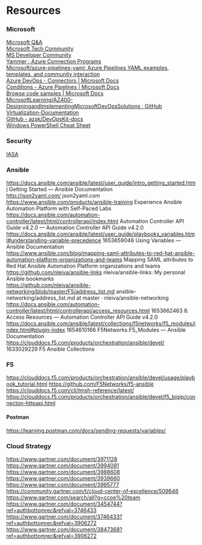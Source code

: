 # Resources
### Microsoft
[Microsoft Q&A](https://docs.microsoft.com/en-us/answers/products/)  <br>
[Microsoft Tech Community](https://techcommunity.microsoft.com/)  <br>
[MS Developer Community](https://developercommunity.visualstudio.com/home)  <br>
[Yammer : Azure Connection Programs](https://www.yammer.com/azureadvisors/#/home)  <br>
[Microsoft/azure-pipelines-yaml: Azure Pipelines YAML examples, templates, and community interaction](https://github.com/microsoft/azure-pipelines-yaml)  <br>
[Azure DevOps - Connectors | Microsoft Docs](https://docs.microsoft.com/en-us/connectors/visualstudioteamservices/#update-a-work-item)   <br>
[Conditions - Azure Pipelines | Microsoft Docs](https://docs.microsoft.com/en-us/azure/devops/pipelines/process/conditions?view=azure-devops&tabs=classic)   <br>
[Browse code samples | Microsoft Docs](https://docs.microsoft.com/en-us/samples/browse/?products=azure-logic-apps) <br>
[MicrosoftLearning/AZ400-DesigningandImplementingMicrosoftDevOpsSolutions · GitHub](https://github.com/MicrosoftLearning/AZ400-DesigningandImplementingMicrosoftDevOpsSolutions/tree/master/Instructions/Labs) <br>
[Virtualization-Documentation](https://github.com/MicrosoftDocs/Virtualization-Documentation)  <br>
[GitHub - azsk/DevOpsKit-docs](https://github.com/azsk/DevOpsKit-docs)  <br>
[Windows PowerShell Cheat Sheet](https://www.theochem.ru.nl/~pwormer/teachmat/PS_cheat_sheet.html)   <br>

### Security 
[IASA ](https://iasaglobal.org/)

### Ansible
https://docs.ansible.com/ansible/latest/user_guide/intro_getting_started.html  Getting Started — Ansible Documentation <br>
http://json2yaml.com/ json2yaml.com <br>
https://www.ansible.com/products/ansible-training Experience Ansible Automation Platform with Self-Paced Labs <br>
https://docs.ansible.com/automation-controller/latest/html/controllerapi/index.html  Automation Controller API Guide v4.2.0 — Automation Controller API Guide v4.2.0 <br>
https://docs.ansible.com/ansible/latest/user_guide/playbooks_variables.html#understanding-variable-precedence 1653659048 Using Variables — Ansible Documentation <br>
https://www.ansible.com/blog/mapping-saml-attributes-to-red-hat-ansible-automation-platform-organizations-and-teams  Mapping SAML attributes to Red Hat Ansible Automation Platform organizations and teams <br>
https://github.com/nleiva/ansible-links  nleiva/ansible-links: My personal Ansible bookmarks <br>
https://github.com/nleiva/ansible-networking/blob/master/F5/address_list.md  ansible-networking/address_list.md at master · nleiva/ansible-networking <br>
https://docs.ansible.com/automation-controller/latest/html/controllerapi/access_resources.html 1653662463 8. Access Resources — Automation Controller API Guide v4.2.0 <br>
https://docs.ansible.com/ansible/latest/collections/f5networks/f5_modules/index.html#plugin-index 1654610166 F5Networks.F5_Modules — Ansible Documentation <br>
https://clouddocs.f5.com/products/orchestration/ansible/devel/ 1633029229 F5 Ansible Collections <br>

### F5
https://clouddocs.f5.com/products/orchestration/ansible/devel/usage/playbook_tutorial.html
https://github.com/F5Networks/f5-ansible
https://clouddocs.f5.com/cli/tmsh-reference/latest/
https://clouddocs.f5.com/products/orchestration/ansible/devel/f5_bigip/connecton-httpapi.html

#### Postman
https://learning.postman.com/docs/sending-requests/variables/

### Cloud Strategy
https://www.gartner.com/document/3971128
https://www.gartner.com/document/3994091
https://www.gartner.com/document/3988608
https://www.gartner.com/document/3939660
https://www.gartner.com/document/3995777
https://community.gartner.com/t/cloud-center-of-excellence/509646
https://www.gartner.com/search/all?q=ccoe%20team
https://www.gartner.com/document/3454744?ref=authbottomrec&refval=3746433
https://www.gartner.com/document/3746433?ref=authbottomrec&refval=3906272
https://www.gartner.com/document/3847368?ref=authbottomrec&refval=3906272
